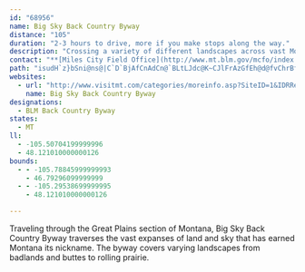 ```yaml
---
id: "68956"
name: Big Sky Back Country Byway
distance: "105"
duration: "2-3 hours to drive, more if you make stops along the way."
description: "Crossing a variety of different landscapes across vast Montana wilderness, Big Sky Back Country Byway follows much of the Regina-Yellowstone Trail, once used as the principal route from Canada to the famed National Park."
contact: "**[Miles City Field Office](http://www.mt.blm.gov/mcfo/index.html)**   \r\n111 Garryowen Road                          \r\nMiles City, MT 59301-0940                    \r\n406-233-2800                                             \r\n"
path: "isudH`z}bSni@ns@|C`D`BjAfCnAdCn@`BLtLJdc@K~CJlFrAzGfEh@d@fvChrBfEdC~@zA\\~@bGaCxr@oW`AOnJqDfF_BrC_@nDM`Ux@bEM~AQ~Bk@p\\gK|DaBzF_DvDoC~CqC|v@ey@nAeA|CkB|CaAhAS~AQrFErvBDbKLpVjAtlBDlFM|Lw@`KSbnCDxEE~BSjkAqVbE]j_@?vBM|EcAzbA{a@rDmB|CyBhBeBde@ih@fD}CvEyC~DsAjDm@xAMpiH?lESjDi@x@UlHkC~_@kQxDqA|IeBdHKtcABl{@e@pKFxe@Mv|@d@hxALzmAGrd@LfkEQnqDVjLEjeNj@|oBN|F\\fDj@fDhAxDvB`PnNx`@r_@vRnQdcAh}@tPnNp]v[|S|Spk@~l@xEtElBvArCxArFnBhCd@tHXfHG|cBF`kAe@~uBmAlbA]d`ACxkGEfVDrDRxA`@vAf@nBbAhBrA|AzArAjBd~BhyDho@t_A~@x@xBjArATrBB`@Th@p@fAtGx@lItAfKfBlHtAfClAnAvIvGzOnKpDtCdSxMlBjArBfAlExAhHzAfBp@tKlFnEdDpClC~CfDpEfG|k@xcAtNtWdr@rlAj_AlaB~eAdjBbg@l}@|BrDjMfUfg@~{@|Xvf@|Vlb@jOzQfBdBpOdQ|b@`g@bKzK`FfGnE~G|BlEpBrEpAlDvRhm@fZ`aAvG|RxA`Fj@tCvA~Ih@rFZhFLrE?dtC~yAKnr@QfWQnAHxA^n@ZnAjAt@jAz@`Cd@dCN`CDj{ANjDRlAh@jBlAfCp@v@fCzAtBJxuFKfE?h@Fj@GhwA?trDY~CGvEc@rEo@jsAu[tJaDlHaD|JyFdLkI|GcG`FmFjGkHh~B{vC`Z__@vHcK`NwPrPmTxjAiyA|FuH~qAeaBlhCubDvDoG|DeI|l@wqAl@yAxV_g@jEaIbEeGvEiGzj@yq@hXyZbAaB~TuVrg@ol@nO{T~bAggBnu@egAvDqErIwHvl@u_@fHoGdEeFluD_sFpA{AdDkChDuArCk@dLqAbDaAxCmBx@y@rB_CvgDg`GbTy^ts@chAlUg]hh@ox@|_@al@fZyd@~BaE`DaHzaAkiC~E{K~AeCtHoJfkAcxArBmCxDgHbDuIvAsFx@yDv@gFpC{VlBcP^_CtPww@j@eCpDiM~Psl@xAaGh@_Dh@iFhAcU^mF|@aGzAqGzAoEfA_ClEgHhNoPz@{AjXo[jKwMtLoNhDqEvBiEt@oBrAiEn@_Cn@gDzGae@xEi]hBcLfByGjA_DvCyFbBiC~NgQvHuJxE_FvA{@hAi@rCg@pSSpC_@bFaB|Ay@z@w@bB{A`HmJbg@cu@fj@wy@`E_FrCyCpI{GfKsFdHkDbHcD`G_CtFk@jF?|BVfMfExARpBP`LLxFAjGc@pj@{IbDQn@JnAd@rApAhTf`@fC~BjBl@pAJ~SD"
websites:
  - url: "http://www.visitmt.com/categories/moreinfo.asp?SiteID=1&IDRRecordID=15808"
    name: Big Sky Back Country Byway
designations:
  - BLM Back Country Byway
states:
  - MT
ll:
  - -105.50704199999996
  - 48.121010000000126
bounds:
  - - -105.78845999999993
    - 46.79296099999999
  - - -105.29538699999995
    - 48.121010000000126

---
```


<p>Traveling through the Great Plains section of Montana, Big Sky Back Country Byway traverses the vast expanses of land and sky that has earned Montana its nickname. The byway covers varying landscapes from badlands and buttes to rolling prairie.</p>
